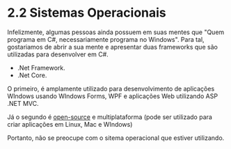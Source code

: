 # 2.2 Sistemas Operacionais

Infelizmente, algumas pessoas ainda possuem em suas mentes que "Quem programa em C#, necessariamente programa no Windows".
Para tal, gostariamos de abrir a sua mente e apresentar duas frameworks que são utilizadas para desenvolver em C#.

- .Net Framework.
- .Net Core.

O primeiro, é amplamente utilizado para desenvolvimento de aplicações WIndows usando WIndows Forms, WPF e aplicações Web utilizando ASP .NET MVC.

Já o segundo é [open-source](https://github.com/dotnet/core) e multiplataforma (pode ser utilizado para criar aplicações em Linux, Mac e WIndows)

Portanto, não se preocupe com o sitema operacional que estiver utilizando. 